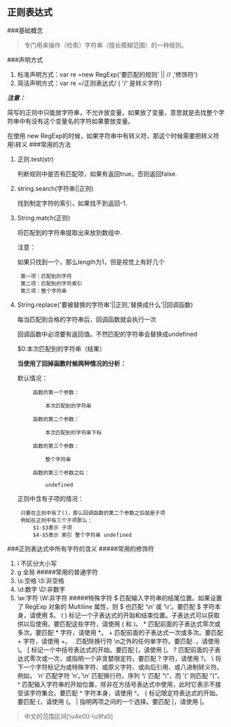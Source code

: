 正则表达式
--	
###基础概念
> 专门用来操作（检索）字符串（擅长模糊范围）的一种规则。

###声明方式
1. 标准声明方式：var re =new RegExp('要匹配的规则' || // ,'修饰符')	 				
2. 简洁声明方式：var re =/正则表达式/ ( '/' 是转义字符)	
	
***注意：***

简写的正则中只能放字符串，不允许放变量，如果放了变量，意思就是去找整个字符串中有没有这个变量名的字符如果要放变量。

在使用 new RegExp的时候，如果字符串中有转义符，那这个时候需要把转义符用\转义
###常用的方法
1. 正则.test(str)	

   	判断规则中是否有匹配项，如果有返回true，否则返回false.
   
2. string.search(字符串||正则)

   	找到制定字符的索引，如果找不到返回-1.

3. String.match(正则)

   	将匹配到的字符串提取出来放到数组中.

  	注意：<br>

   	如果只找到一个，那么length为1，但是视觉上有好几个
	
		第一项：匹配到的字符
		第二项：匹配到的字符索引
		第三项：整个字符串
4. String.replace('要被替换的字符串'||正则,'替换成什么'||回调函数)

   	每当匹配到合格的字符串后，回调函数就会执行一次

   	回调函数中必须要有返回值。不然匹配的字符串会替换成undefined

   	$0:本次匹配到的字符串（结果）
   
    **当使用了回掉函数时候两种情况的分析：**
	
	默认情况：
			
			函数的第一个参数：

				本次匹配到的字符串
				
			函数的第二个参数：
			
				本次匹配到的字符串下标
				
			函数的第三个参数：
			
				整个字符串
				
			函数的第三个参数之后：
			
				undefined
	正则中含有子项的情况：

		只要在正则中有了()，那么回调函数的第二个参数之后就是子项
		例如在正则中有三个子项那么：
			$1-$3表示 子项
			$4-$5表示 索引 整个字符串 undefined


###正则表达式中所有字符的含义
#####常用的修饰符
1. i 不区分大小写
2. g 全局
#####常用的普通字符
1. \s:空格 		\S:非空格
2. \d:数字		\D:非数字
3. \w:字符		\W:非字符
#####特殊字符
		$	匹配输入字符串的结尾位置。如果设置了 RegExp 对象的 Multiline 属性，则 $ 也匹配 ‘\n’ 或 ‘\r’。要匹配 $ 字符本身，请使用 \$。
		( )	标记一个子表达式的开始和结束位置。子表达式可以获取供以后使用。要匹配这些字符，请使用 \( 和 \)。
		*	匹配前面的子表达式零次或多次。要匹配 * 字符，请使用 \*。
		+	匹配前面的子表达式一次或多次。要匹配 + 字符，请使用 \+。
		.	匹配除换行符 \n之外的任何单字符。要匹配 .，请使用 \。
		[	标记一个中括号表达式的开始。要匹配 [，请使用 \[。
		?	匹配前面的子表达式零次或一次，或指明一个非贪婪限定符。要匹配 ? 字符，请使用 \?。
		\	将下一个字符标记为或特殊字符、或原义字符、或向后引用、或八进制转义符。例如， ‘n’ 匹配字符 ‘n’。’\n’ 匹配换行符。序列 ‘\\’ 匹配 “\”，而 ‘\(’ 则匹配 “(”。
		^	匹配输入字符串的开始位置，除非在方括号表达式中使用，此时它表示不接受该字符集合。要匹配 ^ 字符本身，请使用 \^。
		{	标记限定符表达式的开始。要匹配 {，请使用 \{。
		|	指明两项之间的一个选择。要匹配 |，请使用 \|。

>中文的范围区间[\u4e00-\u9fa5]	
